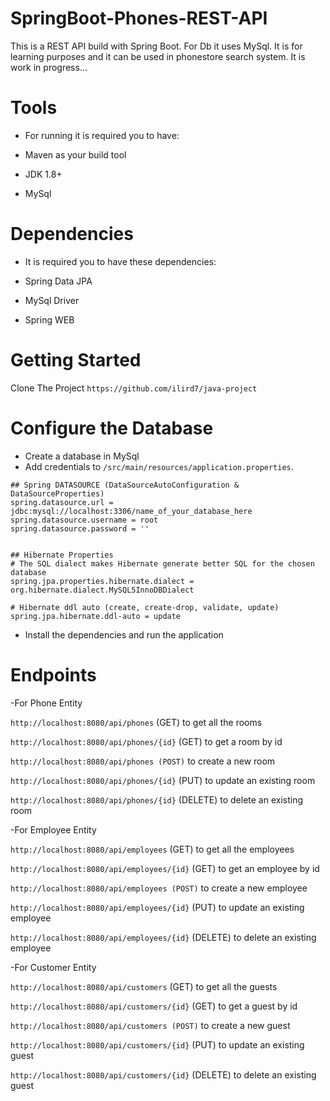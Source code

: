 # SpringBoot-Phones-REST-API
This is a REST API build with Spring Boot. For Db it uses MySql. It is for learning purposes and it can be used in phonestore search system.
It is work in progress...

# Tools
- For running it is required you to have:

- Maven as your build tool

- JDK 1.8+

- MySql


# Dependencies

- It is required you to have these dependencies:

- Spring Data JPA

- MySql Driver

- Spring WEB

# Getting Started

Clone The Project `https://github.com/ilird7/java-project`

# Configure the Database

- Create a database in MySql
- Add credentials to `/src/main/resources/application.properties`.

```
## Spring DATASOURCE (DataSourceAutoConfiguration & DataSourceProperties)
spring.datasource.url = jdbc:mysql://localhost:3306/name_of_your_database_here
spring.datasource.username = root
spring.datasource.password = ''


## Hibernate Properties
# The SQL dialect makes Hibernate generate better SQL for the chosen database
spring.jpa.properties.hibernate.dialect = org.hibernate.dialect.MySQL5InnoDBDialect

# Hibernate ddl auto (create, create-drop, validate, update)
spring.jpa.hibernate.ddl-auto = update
```

- Install the dependencies and run the application

# Endpoints

-For Phone Entity

`http://localhost:8080/api/phones` (GET) to get all the rooms

`http://localhost:8080/api/phones/{id}` (GET) to get a room by id

`http://localhost:8080/api/phones (POST)` to create a new room

`http://localhost:8080/api/phones/{id}` (PUT) to update an existing room

`http://localhost:8080/api/phones/{id}` (DELETE) to delete an existing room


-For Employee Entity

`http://localhost:8080/api/employees` (GET) to get all the employees

`http://localhost:8080/api/employees/{id}` (GET) to get an employee by id

`http://localhost:8080/api/employees (POST)` to create a new employee

`http://localhost:8080/api/employees/{id}` (PUT) to update an existing employee

`http://localhost:8080/api/employees/{id}` (DELETE) to delete an existing employee


-For Customer Entity

`http://localhost:8080/api/customers` (GET) to get all the guests

`http://localhost:8080/api/customers/{id}` (GET) to get a guest by id

`http://localhost:8080/api/customers (POST)` to create a new guest

`http://localhost:8080/api/customers/{id}` (PUT) to update an existing guest

`http://localhost:8080/api/customers/{id}` (DELETE) to delete an existing guest


